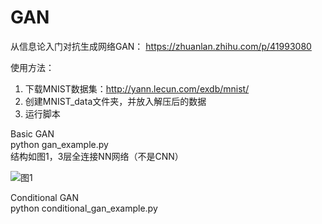 # GAN

从信息论入门对抗生成网络GAN：
https://zhuanlan.zhihu.com/p/41993080

使用方法：
1. 下载MNIST数据集：http://yann.lecun.com/exdb/mnist/
2. 创建MNIST_data文件夹，并放入解压后的数据
3. 运行脚本

Basic GAN  
python gan_example.py  
结构如图1，3层全连接NN网络（不是CNN）

![图1](https://raw.githubusercontent.com/bai-shang/GAN/master/GAN.png)  

Conditional GAN  
python conditional_gan_example.py  

